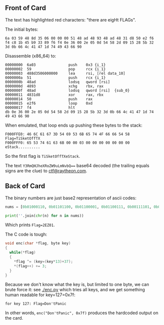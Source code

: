 ## Front of Card

The text has highlighted red characters: "there are eigHt FLAGs".

The initial bytes:

```
6a 03 59 48 8d 35 06 00 00 00 51 48 ad 48 93 48 ad 48 31 d8 50 e2 f6 f4 c8 1b 45 b9 33 89 f6 f4 0e 36 00 2e 05 0d 54 58 2d 09 15 28 5b 32 3d 0b 66 4c 41 47 1d 74 49 43 66 90
```

Disassemble (x86_64) to:

```
00000000  6a03               push    0x3 {i_1}
00000002  59                 pop     rcx {i_1}
00000003  488d3506000000     lea     rsi, [rel data_10]
0000000a  51                 push    rcx {i_1}
0000000b  48ad               lodsq   qword [rsi]
0000000d  4893               xchg    rbx, rax
0000000f  48ad               lodsq   qword [rsi]  {sub_0}
00000011  4831d8             xor     rax, rbx
00000014  50                 push    rax
00000015  e2f6               loop    0xd
00000017  f4                 hlt
db 0e 36 00 2e 05 0d 54 58 2d 09 15 28 5b 32 3d 0b 66 4c 41 47 1d 74 49 43 66 90
```

When emulated, that loop ends up pushing these bytes to the stack:

```
F000FFE0: 46 6C 61 67 3D 54 69 53 6B 65 74 4F 66 66 54 58  Flag=TiSketOffTX
F000FFF0: 65 53 74 61 63 6B 00 00 03 00 00 00 00 00 00 00  eStack..........
```

So the first flag is `TiSketOffTXeStack`.

The text `Y3RmQHJheXRoZW9uLmNvbQ==` base64 decoded (the trailing equals signs are the clue) to ctf@raytheon.com.

## Back of Card

The binary numbers are just base2 representation of ascii codes:

```python
nums = [0b01000110, 0b01101100, 0b01100001, 0b01100111, 0b00111101, 0b00110010, 0b01000101, 0b01011010, 0b00110000, 0b00110001, 0b00000000, 0b00000000]

print(''.join(chr(n) for n in nums))
```

Which prints `Flag=2EZ01`.

The C code is tough:

```C
void enc(char *flag, byte key)
{
  while(*flag)
  {
    *flag ^= (key=(key*13)+37);
    *(flag++) += 3;
  }
}
```

Because we don't know what the key is, but limited to one byte, we can brute force it: see [./enc.py](./enc.py) which tries all keys, and we get something human readable for key=127=0x7f:

```
for key 127: Flag=Don'tPanic
```

In other words, `enc("Don'tPanic", 0x7f)` produces the hardcoded output on the card.